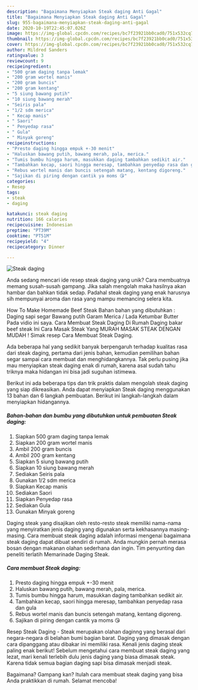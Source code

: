```yaml
---
description: "Bagaimana Menyiapkan Steak daging Anti Gagal"
title: "Bagaimana Menyiapkan Steak daging Anti Gagal"
slug: 955-bagaimana-menyiapkan-steak-daging-anti-gagal
date: 2020-10-19T22:45:07.026Z
image: https://img-global.cpcdn.com/recipes/bc7f23921bb0cad0/751x532cq70/steak-daging-foto-resep-utama.jpg
thumbnail: https://img-global.cpcdn.com/recipes/bc7f23921bb0cad0/751x532cq70/steak-daging-foto-resep-utama.jpg
cover: https://img-global.cpcdn.com/recipes/bc7f23921bb0cad0/751x532cq70/steak-daging-foto-resep-utama.jpg
author: Mildred Sanders
ratingvalue: 3
reviewcount: 9
recipeingredient:
- "500 gram daging tanpa lemak"
- "200 gram wortel manis"
- "200 gram buncis"
- "200 gram kentang"
- "5 siung bawang putih"
- "10 siung bawang merah"
- "Seiris pala"
- "1/2 sdm merica"
- " Kecap manis"
- " Saori"
- " Penyedap rasa"
- " Gula"
- " Minyak goreng"
recipeinstructions:
- "Presto daging hingga empuk +-30 menit"
- "Haluskan bawang putih, bawang merah, pala, merica."
- "Tumis bumbu hingga harum, masukkan daging tambahkan sedikit air."
- "Tambahkan kecap, saori hingga meresap, tambahkan penyedap rasa dan gula"
- "Rebus wortel manis dan buncis setengah matang, kentang digoreng."
- "Sajikan di piring dengan cantik ya moms 😘"
categories:
- Resep
tags:
- steak
- daging

katakunci: steak daging 
nutrition: 166 calories
recipecuisine: Indonesian
preptime: "PT39M"
cooktime: "PT51M"
recipeyield: "4"
recipecategory: Dinner

---
```



![Steak daging](https://img-global.cpcdn.com/recipes/bc7f23921bb0cad0/751x532cq70/steak-daging-foto-resep-utama.jpg)

Anda sedang mencari ide resep steak daging yang unik? Cara membuatnya memang susah-susah gampang. Jika salah mengolah maka hasilnya akan hambar dan bahkan tidak sedap. Padahal steak daging yang enak harusnya sih mempunyai aroma dan rasa yang mampu memancing selera kita.

How To Make Homemade Beef Steak Bahan bahan yang dibutuhkan : Daging sapi segar Bawang putih Garam Merica / Lada Ketumbar Butter Pada vidio ini saya. Cara Membuat Steak Daging Di Rumah Daging bakar beef steak Ini Cara Masak Steak Yang MURAH MASAK STEAK DENGAN MUDAH ! Simak resep Cara Membuat Steak Daging.

Ada beberapa hal yang sedikit banyak berpengaruh terhadap kualitas rasa dari steak daging, pertama dari jenis bahan, kemudian pemilihan bahan segar sampai cara membuat dan menghidangkannya. Tak perlu pusing jika mau menyiapkan steak daging enak di rumah, karena asal sudah tahu triknya maka hidangan ini bisa jadi suguhan istimewa.


Berikut ini ada beberapa tips dan trik praktis dalam mengolah steak daging yang siap dikreasikan. Anda dapat menyiapkan Steak daging menggunakan 13 bahan dan 6 langkah pembuatan. Berikut ini langkah-langkah dalam menyiapkan hidangannya.

<!--inarticleads1-->

##### Bahan-bahan dan bumbu yang dibutuhkan untuk pembuatan Steak daging:

1. Siapkan 500 gram daging tanpa lemak
1. Siapkan 200 gram wortel manis
1. Ambil 200 gram buncis
1. Ambil 200 gram kentang
1. Siapkan 5 siung bawang putih
1. Siapkan 10 siung bawang merah
1. Sediakan Seiris pala
1. Gunakan 1/2 sdm merica
1. Siapkan  Kecap manis
1. Sediakan  Saori
1. Siapkan  Penyedap rasa
1. Sediakan  Gula
1. Gunakan  Minyak goreng


Daging steak yang disajikan oleh resto-resto steak memiliki nama-nama yang menyiratkan jenis daging yang digunakan serta kekhasannya masing-masing. Cara membuat steak daging adalah informasi mengenai bagaimana steak daging dapat dibuat sendiri di rumah. Anda mungkin pernah merasa bosan dengan makanan olahan sederhana dan ingin. Tim penyunting dan peneliti terlatih Memarinade Daging Steak. 

<!--inarticleads2-->

##### Cara membuat Steak daging:

1. Presto daging hingga empuk +-30 menit
1. Haluskan bawang putih, bawang merah, pala, merica.
1. Tumis bumbu hingga harum, masukkan daging tambahkan sedikit air.
1. Tambahkan kecap, saori hingga meresap, tambahkan penyedap rasa dan gula
1. Rebus wortel manis dan buncis setengah matang, kentang digoreng.
1. Sajikan di piring dengan cantik ya moms 😘


Resep Steak Daging - Steak merupakan olahan daginng yang berasal dari negara-negara di belahan bumi bagian barat. Daging yang dimasak dengan cara dipanggang atau dibakar ini memiliki rasa. Kenali jenis daging steak paling enak berikut! Sebelum mengetahui cara membuat steak daging yang lezat, mari kenali terlebih dulu jenis daging yang biasa dimasak steak. Karena tidak semua bagian daging sapi bisa dimasak menjadi steak. 

Bagaimana? Gampang kan? Itulah cara membuat steak daging yang bisa Anda praktikkan di rumah. Selamat mencoba!
